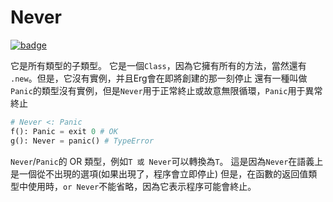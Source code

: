 # Never

[![badge](https://img.shields.io/endpoint.svg?url=https%3A%2F%2Fgezf7g7pd5.execute-api.ap-northeast-1.amazonaws.com%2Fdefault%2Fsource_up_to_date%3Fowner%3Derg-lang%26repos%3Derg%26ref%3Dmain%26path%3Ddoc/EN/API/types/classes/Never.md%26commit_hash%3D06f8edc9e2c0cee34f6396fd7c64ec834ffb5352)](https://gezf7g7pd5.execute-api.ap-northeast-1.amazonaws.com/default/source_up_to_date?owner=erg-lang&repos=erg&ref=main&path=doc/EN/API/types/classes/Never.md&commit_hash=06f8edc9e2c0cee34f6396fd7c64ec834ffb5352)

它是所有類型的子類型。 它是一個`Class`，因為它擁有所有的方法，當然還有 `.new`。但是，它沒有實例，并且Erg會在即將創建的那一刻停止
還有一種叫做`Panic`的類型沒有實例，但是`Never`用于正常終止或故意無限循環，`Panic`用于異常終止

```python
# Never <: Panic
f(): Panic = exit 0 # OK
g(): Never = panic() # TypeError
```

`Never`/`Panic`的 OR 類型，例如`T 或 Never`可以轉換為`T`。 這是因為`Never`在語義上是一個從不出現的選項(如果出現了，程序會立即停止)
但是，在函數的返回值類型中使用時，`or Never`不能省略，因為它表示程序可能會終止。